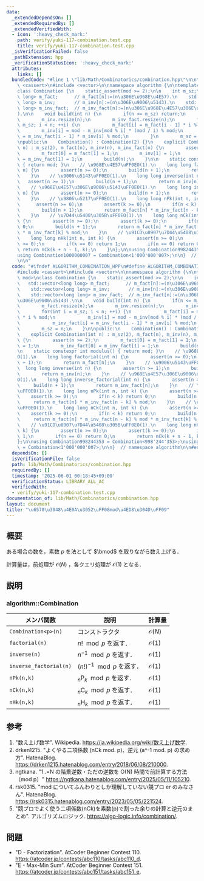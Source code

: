 ```yaml
---
data:
  _extendedDependsOn: []
  _extendedRequiredBy: []
  _extendedVerifiedWith:
  - icon: ':heavy_check_mark:'
    path: verify/yuki-117-combination.test.cpp
    title: verify/yuki-117-combination.test.cpp
  _isVerificationFailed: false
  _pathExtension: hpp
  _verificationStatusIcon: ':heavy_check_mark:'
  attributes:
    links: []
  bundledCode: "#line 1 \"lib/Math/Combinatorics/combination.hpp\"\n\n\n\n#include\
    \ <cassert>\n#include <vector>\n\nnamespace algorithm {\n\ntemplate <int mod>\n\
    class Combination {\n    static_assert(mod >= 2);\n\n    int m_sz;\n    std::vector<long\
    \ long> m_fact;      // m_fact[n]:=(n\u306E\u968E\u4E57).\n    std::vector<long\
    \ long> m_inv;       // m_inv[n]:=(n\u306E\u9006\u5143).\n    std::vector<long\
    \ long> m_inv_fact;  // m_inv_fact[n]:=(n\u306E\u968E\u4E57\u306E\u9006\u5143\
    ).\n\n    void build(int n) {\n        if(n <= m_sz) return;\n        m_fact.resize(n);\n\
    \        m_inv.resize(n);\n        m_inv_fact.resize(n);\n        for(int i =\
    \ m_sz; i < n; ++i) {\n            m_fact[i] = m_fact[i - 1] * i % mod;\n    \
    \        m_inv[i] = mod - m_inv[mod % i] * (mod / i) % mod;\n            m_inv_fact[i]\
    \ = m_inv_fact[i - 1] * m_inv[i] % mod;\n        }\n        m_sz = n;\n    }\n\
    \npublic:\n    Combination() : Combination(2) {}\n    explicit Combination(int\
    \ n) : m_sz(2), m_fact(n), m_inv(n), m_inv_fact(n) {\n        assert(n >= 2);\n\
    \        m_fact[0] = m_fact[1] = 1;\n        m_inv[1] = 1;\n        m_inv_fact[0]\
    \ = m_inv_fact[1] = 1;\n        build(n);\n    }\n\n    static constexpr int modulus()\
    \ { return mod; }\n    // \u968E\u4E57\uFF0EO(1).\n    long long factorial(int\
    \ n) {\n        assert(n >= 0);\n        build(n + 1);\n        return m_fact[n];\n\
    \    }\n    // \u9006\u5143\uFF0EO(1).\n    long long inverse(int n) {\n     \
    \   assert(n >= 1);\n        build(n + 1);\n        return m_inv[n];\n    }\n\
    \    // \u968E\u4E57\u306E\u9006\u5143\uFF0EO(1).\n    long long inverse_factorial(int\
    \ n) {\n        assert(n >= 0);\n        build(n + 1);\n        return m_inv_fact[n];\n\
    \    }\n    // \u9806\u5217\uFF0EO(1).\n    long long nPk(int n, int k) {\n  \
    \      assert(n >= 0);\n        assert(k >= 0);\n        if(n < k) return 0;\n\
    \        build(n + 1);\n        return m_fact[n] * m_inv_fact[n - k] % mod;\n\
    \    }\n    // \u7D44\u5408\u305B\uFF0EO(1).\n    long long nCk(int n, int k)\
    \ {\n        assert(n >= 0);\n        assert(k >= 0);\n        if(n < k) return\
    \ 0;\n        build(n + 1);\n        return m_fact[n] * m_inv_fact[n - k] % mod\
    \ * m_inv_fact[k] % mod;\n    }\n    // \u91CD\u8907\u7D44\u5408\u305B\uFF0EO(1).\n\
    \    long long nHk(int n, int k) {\n        assert(n >= 0);\n        assert(k\
    \ >= 0);\n        if(k == 0) return 1;\n        if(n == 0) return 0;\n       \
    \ return nCk(k + n - 1, k);\n    }\n};\n\nusing Combination998244353 = Combination<998'244'353>;\n\
    using Combination1000000007 = Combination<1'000'000'007>;\n\n}  // namespace algorithm\n\
    \n\n"
  code: "#ifndef ALGORITHM_COMBINATION_HPP\n#define ALGORITHM_COMBINATION_HPP 1\n\n\
    #include <cassert>\n#include <vector>\n\nnamespace algorithm {\n\ntemplate <int\
    \ mod>\nclass Combination {\n    static_assert(mod >= 2);\n\n    int m_sz;\n \
    \   std::vector<long long> m_fact;      // m_fact[n]:=(n\u306E\u968E\u4E57).\n\
    \    std::vector<long long> m_inv;       // m_inv[n]:=(n\u306E\u9006\u5143).\n\
    \    std::vector<long long> m_inv_fact;  // m_inv_fact[n]:=(n\u306E\u968E\u4E57\
    \u306E\u9006\u5143).\n\n    void build(int n) {\n        if(n <= m_sz) return;\n\
    \        m_fact.resize(n);\n        m_inv.resize(n);\n        m_inv_fact.resize(n);\n\
    \        for(int i = m_sz; i < n; ++i) {\n            m_fact[i] = m_fact[i - 1]\
    \ * i % mod;\n            m_inv[i] = mod - m_inv[mod % i] * (mod / i) % mod;\n\
    \            m_inv_fact[i] = m_inv_fact[i - 1] * m_inv[i] % mod;\n        }\n\
    \        m_sz = n;\n    }\n\npublic:\n    Combination() : Combination(2) {}\n\
    \    explicit Combination(int n) : m_sz(2), m_fact(n), m_inv(n), m_inv_fact(n)\
    \ {\n        assert(n >= 2);\n        m_fact[0] = m_fact[1] = 1;\n        m_inv[1]\
    \ = 1;\n        m_inv_fact[0] = m_inv_fact[1] = 1;\n        build(n);\n    }\n\
    \n    static constexpr int modulus() { return mod; }\n    // \u968E\u4E57\uFF0E\
    O(1).\n    long long factorial(int n) {\n        assert(n >= 0);\n        build(n\
    \ + 1);\n        return m_fact[n];\n    }\n    // \u9006\u5143\uFF0EO(1).\n  \
    \  long long inverse(int n) {\n        assert(n >= 1);\n        build(n + 1);\n\
    \        return m_inv[n];\n    }\n    // \u968E\u4E57\u306E\u9006\u5143\uFF0E\
    O(1).\n    long long inverse_factorial(int n) {\n        assert(n >= 0);\n   \
    \     build(n + 1);\n        return m_inv_fact[n];\n    }\n    // \u9806\u5217\
    \uFF0EO(1).\n    long long nPk(int n, int k) {\n        assert(n >= 0);\n    \
    \    assert(k >= 0);\n        if(n < k) return 0;\n        build(n + 1);\n   \
    \     return m_fact[n] * m_inv_fact[n - k] % mod;\n    }\n    // \u7D44\u5408\u305B\
    \uFF0EO(1).\n    long long nCk(int n, int k) {\n        assert(n >= 0);\n    \
    \    assert(k >= 0);\n        if(n < k) return 0;\n        build(n + 1);\n   \
    \     return m_fact[n] * m_inv_fact[n - k] % mod * m_inv_fact[k] % mod;\n    }\n\
    \    // \u91CD\u8907\u7D44\u5408\u305B\uFF0EO(1).\n    long long nHk(int n, int\
    \ k) {\n        assert(n >= 0);\n        assert(k >= 0);\n        if(k == 0) return\
    \ 1;\n        if(n == 0) return 0;\n        return nCk(k + n - 1, k);\n    }\n\
    };\n\nusing Combination998244353 = Combination<998'244'353>;\nusing Combination1000000007\
    \ = Combination<1'000'000'007>;\n\n}  // namespace algorithm\n\n#endif\n"
  dependsOn: []
  isVerificationFile: false
  path: lib/Math/Combinatorics/combination.hpp
  requiredBy: []
  timestamp: '2025-06-01 00:18:45+09:00'
  verificationStatus: LIBRARY_ALL_AC
  verifiedWith:
  - verify/yuki-117-combination.test.cpp
documentation_of: lib/Math/Combinatorics/combination.hpp
layout: document
title: "\u6570\u3048\u4E0A\u3052\uFF08mod\u4ED8\u304D\uFF09"
---
```



## 概要

ある場合の数を，素数 $p$ を法として $\bmod$ を取りながら数え上げる．

計算量は，前処理が $\mathcal{O}(N)$ ，各クエリ処理が $\mathcal{O}(1)$ となる．


## 説明

### algorithm::Combination

|メンバ関数|説明|計算量|
|---|---|---|
|`Combination<p>(n)`|コンストラクタ|$\mathcal{O}(N)$|
|`factorial(n)`|$n! \mod p$ を返す．|$\mathcal{O}(1)$|
|`inverse(n)`|$n^{-1} \mod p$ を返す．|$\mathcal{O}(1)$|
|`inverse_factorial(n)`|$(n!)^{-1} \mod p$ を返す．|$\mathcal{O}(1)$|
|`nPk(n,k)`|$_n \mathrm{P}_k \mod p$ を返す．|$\mathcal{O}(1)$|
|`nCk(n,k)`|$_n \mathrm{C}_k \mod p$ を返す．|$\mathcal{O}(1)$|
|`nHk(n,k)`|$_n \mathrm{H}_k \mod p$ を返す．|$\mathcal{O}(1)$|


## 参考

1. "数え上げ数学". Wikipedia. <https://ja.wikipedia.org/wiki/数え上げ数学>.
1. drken1215. "よくやる二項係数 (nCk mod. p)、逆元 (a^-1 mod. p) の求め方". HatenaBlog. <https://drken1215.hatenablog.com/entry/2018/06/08/210000>.
1. ngtkana. "1..=N の階乗逆数・ただの逆数を O(N) 時間で前計算する方法（mod p）" <https://ngtkana.hatenablog.com/entry/2025/05/11/105210>.
1. rsk0315. "mod についてふんわりとしか理解していない競プロ er のみなさん". HatenaBlog. <https://rsk0315.hatenablog.com/entry/2023/05/05/221524>.
1. "競プロでよく使う二項係数(nCk)を素数(p)で割った余りの計算と逆元のまとめ". アルゴリズムロジック. <https://algo-logic.info/combination/>.


## 問題

- "D - Factorization". AtCoder Beginner Contest 110. <https://atcoder.jp/contests/abc110/tasks/abc110_d>.
- "E - Max-Min Sum". AtCoder Beginner Contest 151. <https://atcoder.jp/contests/abc151/tasks/abc151_e>.

